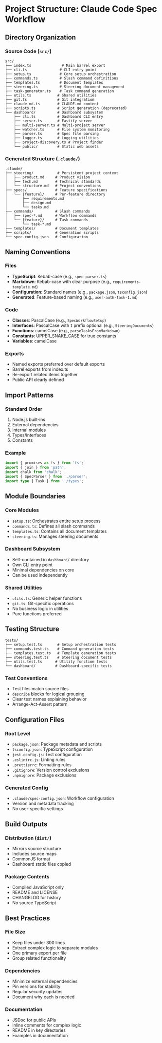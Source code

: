 # Project Structure: Claude Code Spec Workflow

## Directory Organization

### Source Code (`src/`)
```
src/
├── index.ts              # Main barrel export
├── cli.ts               # CLI entry point
├── setup.ts             # Core setup orchestration
├── commands.ts          # Slash command definitions
├── templates.ts         # Document templates
├── steering.ts          # Steering document management
├── task-generator.ts    # Task command generation
├── utils.ts            # Shared utilities
├── git.ts              # Git integration
├── claude-md.ts        # CLAUDE.md content
├── scripts.ts          # Script generation (deprecated)
└── dashboard/          # Dashboard subsystem
    ├── cli.ts          # Dashboard CLI entry
    ├── server.ts       # Fastify server
    ├── multi-server.ts # Multi-project server
    ├── watcher.ts      # File system monitoring
    ├── parser.ts       # Spec file parsing
    ├── logger.ts       # Logging utilities
    ├── project-discovery.ts # Project finder
    └── public/         # Static web assets
```

### Generated Structure (`.claude/`)
```
.claude/
├── steering/           # Persistent project context
│   ├── product.md     # Product vision
│   ├── tech.md        # Technical standards
│   └── structure.md   # Project conventions
├── specs/             # Feature specifications
│   └── {feature}/     # Per-feature directory
│       ├── requirements.md
│       ├── design.md
│       └── tasks.md
├── commands/          # Slash commands
│   ├── spec-*.md      # Workflow commands
│   └── {feature}/     # Task commands
│       └── task-*.md
├── templates/         # Document templates
├── scripts/           # Generation scripts
└── spec-config.json   # Configuration
```

## Naming Conventions

### Files
- **TypeScript**: Kebab-case (e.g., `spec-parser.ts`)
- **Markdown**: Kebab-case with clear purpose (e.g., `requirements-template.md`)
- **Configuration**: Standard names (e.g., `package.json`, `tsconfig.json`)
- **Generated**: Feature-based naming (e.g., `user-auth-task-1.md`)

### Code
- **Classes**: PascalCase (e.g., `SpecWorkflowSetup`)
- **Interfaces**: PascalCase with `I` prefix optional (e.g., `SteeringDocuments`)
- **Functions**: camelCase (e.g., `parseTasksFromMarkdown`)
- **Constants**: UPPER_SNAKE_CASE for true constants
- **Variables**: camelCase

### Exports
- Named exports preferred over default exports
- Barrel exports from index.ts
- Re-export related items together
- Public API clearly defined

## Import Patterns

### Standard Order
1. Node.js built-ins
2. External dependencies  
3. Internal modules
4. Types/interfaces
5. Constants

### Example
```typescript
import { promises as fs } from 'fs';
import { join } from 'path';
import chalk from 'chalk';
import { SpecParser } from './parser';
import type { Task } from './types';
```

## Module Boundaries

### Core Modules
- `setup.ts`: Orchestrates entire setup process
- `commands.ts`: Defines all slash commands
- `templates.ts`: Contains all document templates
- `steering.ts`: Manages steering documents

### Dashboard Subsystem
- Self-contained in `dashboard/` directory
- Own CLI entry point
- Minimal dependencies on core
- Can be used independently

### Shared Utilities
- `utils.ts`: Generic helper functions
- `git.ts`: Git-specific operations
- No business logic in utilities
- Pure functions preferred

## Testing Structure

```
tests/
├── setup.test.ts       # Setup orchestration tests
├── commands.test.ts    # Command generation tests
├── templates.test.ts   # Template generation tests
├── steering.test.ts    # Steering document tests
├── utils.test.ts      # Utility function tests
└── dashboard/         # Dashboard-specific tests
```

### Test Conventions
- Test files match source files
- `describe` blocks for logical grouping
- Clear test names explaining behavior
- Arrange-Act-Assert pattern

## Configuration Files

### Root Level
- `package.json`: Package metadata and scripts
- `tsconfig.json`: TypeScript configuration
- `jest.config.js`: Test configuration
- `.eslintrc.js`: Linting rules
- `.prettierrc`: Formatting rules
- `.gitignore`: Version control exclusions
- `.npmignore`: Package exclusions

### Generated Config
- `.claude/spec-config.json`: Workflow configuration
- Version and metadata tracking
- No user-specific settings

## Build Outputs

### Distribution (`dist/`)
- Mirrors source structure
- Includes source maps
- CommonJS format
- Dashboard static files copied

### Package Contents
- Compiled JavaScript only
- README and LICENSE
- CHANGELOG for history
- No source TypeScript

## Best Practices

### File Size
- Keep files under 300 lines
- Extract complex logic to separate modules
- One primary export per file
- Group related functionality

### Dependencies
- Minimize external dependencies
- Pin versions for stability
- Regular security updates
- Document why each is needed

### Documentation
- JSDoc for public APIs
- Inline comments for complex logic
- README in key directories
- Examples in documentation